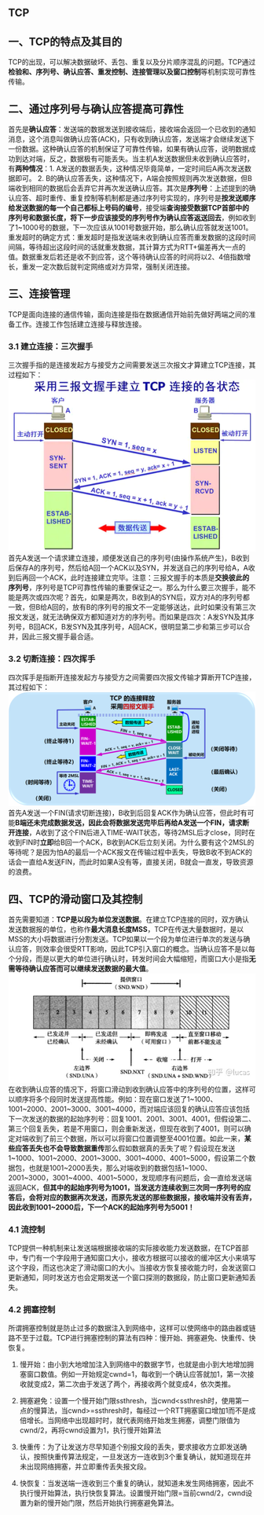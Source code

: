 ## TCP

## 一、TCP的特点及其目的

​	TCP的出现，可以解决数据破坏、丢包、重复以及分片顺序混乱的问题。TCP通过**检验和、序列号、确认应答、重发控制、连接管理以及窗口控制**等机制实现可靠性传输。

## 二、通过序列号与确认应答提高可靠性

​	首先是**确认应答**：发送端的数据发送到接收端后，接收端会返回一个已收到的通知消息，这个消息叫做确认应答(ACK)，只有收到确认应答，发送端才会继续发送下一份数据。这种确认应答的机制保证了可靠性传输，如果有确认应答，说明数据成功到达对端，反之，数据极有可能丢失。当主机A发送数据但未收到确认应答时，有**两种情况**：1. A发送的数据丢失，这种情况毕竟简单，一定时间后A再次发送数据即可。  2. B的确认应答丢失，这种情况下，A端会按照规则再次发送数据，但B端收到相同的数据后会丢弃它并再次发送确认应答。
​	其次是**序列号**：上述提到的确认应答、超时重传、重复控制等机制都是通过序列号实现的，序列号是**按发送顺序给发送数据的每一个自己都标上号码的编号**，接受端**查询接受数据TCP首部中的序列号和数据长度，将下一步应该接受的序列号作为确认应答返送回去**，例如收到了1~1000号的数据，下一次应该从1001号数据开始，那么确认应答就发送1001。
​	重发超时的确定方式：重发超时是指发送端未收到确认应答而重发数据的这段时间间隔，等待超出这段时间的话就重发数据，其计算方式为RTT+偏差再大一点的值。数据重发后若还是收不到应答，这个等待确认应答的时间将以2、4倍指数增长，重发一定次数后就判定网络或对方异常，强制关闭连接。

## 三、连接管理

​	TCP是面向连接的通信传输，面向连接是指在数据通信开始前先做好两端之间的准备工作。连接工作包括建立连接与释放连接。

### 3.1 建立连接：三次握手

​	三次握手指的是连接发起方与接受方之间需要发送三次报文才算建立TCP连接，其过程如下： <img src="../../noteImage/23665552-d381503a7b82b402.webp" alt="img"  />
​	首先A发送一个请求建立连接，顺便发送自己的序列号(由操作系统产生)，B收到后保存A的序列号，然后给A回一个ACK以及SYN，并发送自己的序列号给A，A收到后再回一个ACK，此时连接建立完毕。
​	注意：三报文握手的本质是**交换彼此的序列号**，序列号是TCP可靠性传输的重要保证之一。那么为什么要三次握手，能不能是两次或四次呢？首先，如果是两次，B收到A的SYN后，双方对A的序列号都一致，但B给A回的，放有B的序列号的报文不一定能够送达，此时如果没有第三次报文发送，就无法确保双方都知道对方的序列号。而如果是四次：A发SYN及其序列号，B回ACK，B发SYN及其序列号，A回ACK，很明显第二步和第三步可以合并，因此三报文握手最合适。

### 3.2 切断连接：四次挥手

​	四次挥手是指断开连接发起方与接受方之间需要四次报文传输才算断开TCP连接，其过程如下： ![img](../../noteImage/1987240-20211213183026065-17262428.png)
​	首先A发送一个FIN(请求切断连接)，B收到后回复ACK作为确认应答，但此时有可能**B端还未完成数据发送，因此会将数据发送完毕后再给A发送一个FIN，请求断开连接**，A收到了这个FIN后进入TIME-WAIT状态，等待2MSL后才close，同时在收到FIN时**立即**给B回一个ACK，B收到ACK后立刻关闭。为什么要有这个2MSL的等待呢？是因为怕A的最后一个ACK报文在传输过程中丢失，导致B收不到ACK的话会一直给A发送FIN，而此时如果A没有等，直接关闭，B就会一直发，导致资源的浪费。

 ## 四、TCP的滑动窗口及其控制

​	首先需要知道：**TCP是以段为单位发送数据**。在建立TCP连接的同时，双方确认发送数据报的单位，也称作**最大消息长度MSS**，TCP在传送大量数据时，是以MSS的大小将数据进行分割发送。
​	TCP如果以一个段为单位进行单次的发送与确认应答，则效率会很受RTT影响，因此TCP引入窗口的概念。当确认应答不是以每个分段，而是以更大的单位进行确认时，转发时间会大幅缩短，而窗口大小是指**无需等待确认应答而可以继续发送数据的最大值**。 
![preview](../../noteImage/v2-245b86f17f01190d96b5f63ffd50c30c_r.jpg)
​	在收到确认应答的情况下，将窗口滑动到收到确认应答中的序列号的位置，这样可以顺序将多个段同时发送提高性能。例如：现在窗口发送了1~1000、1001~2000、2001~3000、3001~4000，而对端应该回复的确认应答应该包括下一次发送的数据的起始序列号：回复1001、2001、3001、4001，但假设第二、第三个回复丢失，若是不用窗口，则会重新发送，但现在收到了4001，则可以确定对端收到了前三个数据，所以可以将窗口位置调整至4001位置。如此一来，**某些应答丢失也不会导致数据重传**
​	那么假如数据真的丢失了呢？假设现在发送1~1000、1001~2000、2001~3000、3001~4000、4001~5000，假设第二个数据包，也就是1001~2000丢失，那么对端收到的数据包括1~1000、2001~3000，3001~4000、4001~5000，发现顺序有问题后，会一直给发送端返回ACK，**但其中的起始序列号为1001，当发送方连续收到三次同一序列号的应答后，会将对应的数据再次发送，而原先发送的那些数据报，接收端并没有丢弃，因此收到1001~2000后，下一个ACK的起始序列号为5001！** 

### 4.1 流控制

​	TCP提供一种机制来让发送端根据接收端的实际接收能力发送数据，在TCP首部中，专门有一个字段用于通知窗口大小，接收方根据可以接收的缓冲区大小来填写这个字段，而这也决定了滑动窗口的大小。
​	当接收方恢复接收能力时，会发送窗口更新通知，同时发送方也会定期发送一个窗口探测的数据段，防止窗口更新通知丢失。

### 4.2 拥塞控制

​	所谓拥塞控制就是防止过多的数据注入到网络中，这样可以使网络中的路由器或链路不至于过载。TCP进行拥塞控制的算法有四种：慢开始、拥塞避免、快重传、快恢复。

1.  慢开始：由小到大地增加注入到网络中的数据字节，也就是由小到大地增加拥塞窗口数值。例如一开始规定cwnd=1，每收到一个确认应答就加1，第一次接收就变成2，第二次由于发送了两个，再接收两个就变成4，依次类推。

  2.  拥塞避免：设置一个慢开始门限ssthresh，当cwnd<ssthresh时，使用第一点的慢算法，当cwnd>=ssthresh时，每经过一个RTT拥塞窗口增加1而不是成倍增长。当网络中出现超时时，就代表网络开始发生拥塞，调整门限值为cwnd/2，再将cwnd设置为1，执行慢开始算法
  3.  快重传：为了让发送方尽早知道个别报文段的丢失，要求接收方立即发送确认，按照快重传算法规定，一旦发送方一连收到3个重复确认，就知道现在并未出现网络拥塞，并立即重传丢失报文段。
  4.  快恢复：当发送端一连收到三个重复的确认，就知道未发生网络拥塞，因此不执行慢开始算法，执行快恢复算法。设置慢开始门限=当前cwnd/2，cwnd设置为新的慢开始门限，然后开始执行拥塞避免算法。